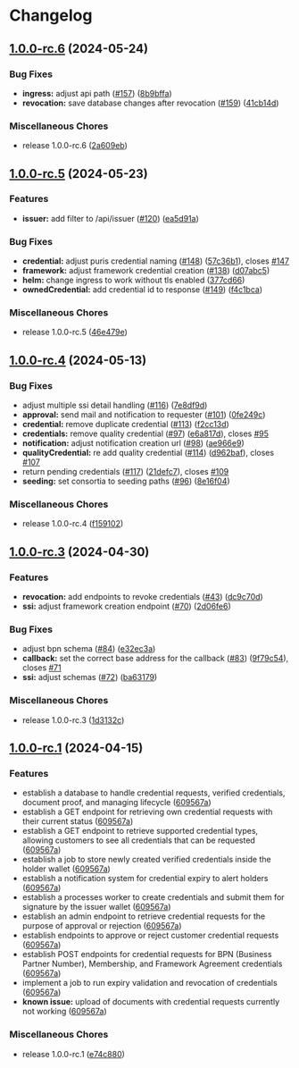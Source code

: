 # Changelog

## [1.0.0-rc.6](https://github.com/eclipse-tractusx/ssi-credential-issuer/compare/v1.0.0-rc.5...v1.0.0-rc.6) (2024-05-24)


### Bug Fixes

* **ingress:** adjust api path ([#157](https://github.com/eclipse-tractusx/ssi-credential-issuer/issues/157)) ([8b9bffa](https://github.com/eclipse-tractusx/ssi-credential-issuer/commit/8b9bffa23dffdaf6bb0afc9a30ad401f8e4a507e))
* **revocation:** save database changes after revocation ([#159](https://github.com/eclipse-tractusx/ssi-credential-issuer/issues/159)) ([41cb14d](https://github.com/eclipse-tractusx/ssi-credential-issuer/commit/41cb14dff374b16199c888fbf1145e9f28af66bc))


### Miscellaneous Chores

* release 1.0.0-rc.6 ([2a609eb](https://github.com/eclipse-tractusx/ssi-credential-issuer/commit/2a609ebbf591f99bd602646122751fcb82979241))

## [1.0.0-rc.5](https://github.com/eclipse-tractusx/ssi-credential-issuer/compare/v1.0.0-rc.4...v1.0.0-rc.5) (2024-05-23)


### Features

* **issuer:** add filter to /api/issuer ([#120](https://github.com/eclipse-tractusx/ssi-credential-issuer/issues/120)) ([ea5d91a](https://github.com/eclipse-tractusx/ssi-credential-issuer/commit/ea5d91a30b18d70c0bcc46555141db6762f6af56))

### Bug Fixes

* **credential:** adjust puris credential naming ([#148](https://github.com/eclipse-tractusx/ssi-credential-issuer/issues/148)) ([57c36b1](https://github.com/eclipse-tractusx/ssi-credential-issuer/commit/57c36b15f126a32a5d20321b7d7d72910d2f5f3c)), closes [#147](https://github.com/eclipse-tractusx/ssi-credential-issuer/issues/147)
* **framework:** adjust framework credential creation ([#138](https://github.com/eclipse-tractusx/ssi-credential-issuer/issues/138)) ([d07abc5](https://github.com/eclipse-tractusx/ssi-credential-issuer/commit/d07abc51da218889eb9c09869b7659a878a9166a))
* **helm:** change ingress to work without tls enabled ([377cd66](https://github.com/eclipse-tractusx/ssi-credential-issuer/commit/377cd6634245e9f6a7f650e61064c97f46e10a37))
* **ownedCredential:** add credential id to response ([#149](https://github.com/eclipse-tractusx/ssi-credential-issuer/issues/149)) ([f4c1bca](https://github.com/eclipse-tractusx/ssi-credential-issuer/commit/f4c1bca5374e40900e45969b5b1a2a56a5879f56))


### Miscellaneous Chores

* release 1.0.0-rc.5 ([46e479e](https://github.com/eclipse-tractusx/ssi-credential-issuer/commit/46e479efeed064503484d74b94ac13d9e1951bb1))

## [1.0.0-rc.4](https://github.com/eclipse-tractusx/ssi-credential-issuer/compare/v1.0.0-rc.3...v1.0.0-rc.4) (2024-05-13)


### Bug Fixes

* adjust multiple ssi detail handling ([#116](https://github.com/eclipse-tractusx/ssi-credential-issuer/issues/116)) ([7e8df9d](https://github.com/eclipse-tractusx/ssi-credential-issuer/commit/7e8df9dd35953fc5ed3c199dbd6357cc574feec4))
* **approval:** send mail and notification to requester ([#101](https://github.com/eclipse-tractusx/ssi-credential-issuer/issues/101)) ([0fe249c](https://github.com/eclipse-tractusx/ssi-credential-issuer/commit/0fe249ceb5728be69055320718ff9b3deb7a3f52))
* **credential:** remove duplicate credential ([#113](https://github.com/eclipse-tractusx/ssi-credential-issuer/issues/113)) ([f2cc13d](https://github.com/eclipse-tractusx/ssi-credential-issuer/commit/f2cc13dd810970095c3969a7996c4f00d22f967a))
* **credentials:** remove quality credential ([#97](https://github.com/eclipse-tractusx/ssi-credential-issuer/issues/97)) ([e6a817d](https://github.com/eclipse-tractusx/ssi-credential-issuer/commit/e6a817d61ac8a713b9be623a361a26e2e4354964)), closes [#95](https://github.com/eclipse-tractusx/ssi-credential-issuer/issues/95)
* **notification:** adjust notification creation url ([#98](https://github.com/eclipse-tractusx/ssi-credential-issuer/issues/98)) ([ae966e9](https://github.com/eclipse-tractusx/ssi-credential-issuer/commit/ae966e97395a38e56d88e5479e34c0dac6bc3914))
* **qualityCredential:** re add quality credential ([#114](https://github.com/eclipse-tractusx/ssi-credential-issuer/issues/114)) ([d962baf](https://github.com/eclipse-tractusx/ssi-credential-issuer/commit/d962bafd9df92dd5cbaf12a5aa93fa37c4ec29f7)), closes [#107](https://github.com/eclipse-tractusx/ssi-credential-issuer/issues/107)
* return pending credentials ([#117](https://github.com/eclipse-tractusx/ssi-credential-issuer/issues/117)) ([21defc7](https://github.com/eclipse-tractusx/ssi-credential-issuer/commit/21defc7ab1238c0dd250c0f69cd3c55cc1cf47cf)), closes [#109](https://github.com/eclipse-tractusx/ssi-credential-issuer/issues/109)
* **seeding:** set consortia to seeding paths ([#96](https://github.com/eclipse-tractusx/ssi-credential-issuer/issues/96)) ([8e16f04](https://github.com/eclipse-tractusx/ssi-credential-issuer/commit/8e16f04ee8310318149d27318cbdf1c1dd4bf8c8))


### Miscellaneous Chores

* release 1.0.0-rc.4 ([f159102](https://github.com/eclipse-tractusx/ssi-credential-issuer/commit/f1591024624317e403fab442539a1b7a332a4c16))

## [1.0.0-rc.3](https://github.com/eclipse-tractusx/ssi-credential-issuer/compare/v1.0.0-rc.1...v1.0.0-rc.3) (2024-04-30)


### Features

* **revocation:** add endpoints to revoke credentials ([#43](https://github.com/eclipse-tractusx/ssi-credential-issuer/issues/43)) ([dc9c70d](https://github.com/eclipse-tractusx/ssi-credential-issuer/commit/dc9c70da4c0bcba979c71b5c636526c13041c774))
* **ssi:** adjust framework creation endpoint ([#70](https://github.com/eclipse-tractusx/ssi-credential-issuer/issues/70)) ([2d06fe6](https://github.com/eclipse-tractusx/ssi-credential-issuer/commit/2d06fe65365b644a209900a464c6823cb0db372e))


### Bug Fixes

* adjust bpn schema ([#84](https://github.com/eclipse-tractusx/ssi-credential-issuer/issues/84)) ([e32ec3a](https://github.com/eclipse-tractusx/ssi-credential-issuer/commit/e32ec3a47e94133294a8e7035f81e5d8fbe305e3))
* **callback:** set the correct base address for the callback ([#83](https://github.com/eclipse-tractusx/ssi-credential-issuer/issues/83)) ([9f79c54](https://github.com/eclipse-tractusx/ssi-credential-issuer/commit/9f79c541873c951eb6335aba6b5b1adda0ee25e9)), closes [#71](https://github.com/eclipse-tractusx/ssi-credential-issuer/issues/71)
* **ssi:** adjust schemas ([#72](https://github.com/eclipse-tractusx/ssi-credential-issuer/issues/72)) ([ba63179](https://github.com/eclipse-tractusx/ssi-credential-issuer/commit/ba63179300aa835bcb0f0d5c874c927ea48c89c9))


### Miscellaneous Chores

* release 1.0.0-rc.3 ([1d3132c](https://github.com/eclipse-tractusx/ssi-credential-issuer/commit/1d3132c4ddb34db4f4c71613f6360906c4fb8664))

## [1.0.0-rc.1](https://github.com/eclipse-tractusx/ssi-credential-issuer/compare/v1.0.0-rc.1...v1.0.0-rc.1) (2024-04-15)


### Features

* establish a database to handle credential requests, verified credentials, document proof, and managing lifecycle ([609567a](https://github.com/eclipse-tractusx/ssi-credential-issuer/commit/609567a6131fdcb1f12ea8a6653b5dbc9963816e))
* establish a GET endpoint for retrieving own credential requests with their current status ([609567a](https://github.com/eclipse-tractusx/ssi-credential-issuer/commit/609567a6131fdcb1f12ea8a6653b5dbc9963816e))
* establish a GET endpoint to retrieve supported credential types, allowing customers to see all credentials that can be requested ([609567a](https://github.com/eclipse-tractusx/ssi-credential-issuer/commit/609567a6131fdcb1f12ea8a6653b5dbc9963816e))
* establish a job to store newly created verified credentials inside the holder wallet ([609567a](https://github.com/eclipse-tractusx/ssi-credential-issuer/commit/609567a6131fdcb1f12ea8a6653b5dbc9963816e))
* establish a notification system for credential expiry to alert holders ([609567a](https://github.com/eclipse-tractusx/ssi-credential-issuer/commit/609567a6131fdcb1f12ea8a6653b5dbc9963816e))
* establish a processes worker to create credentials and submit them for signature by the issuer wallet ([609567a](https://github.com/eclipse-tractusx/ssi-credential-issuer/commit/609567a6131fdcb1f12ea8a6653b5dbc9963816e))
* establish an admin endpoint to retrieve credential requests for the purpose of approval or rejection ([609567a](https://github.com/eclipse-tractusx/ssi-credential-issuer/commit/609567a6131fdcb1f12ea8a6653b5dbc9963816e))
* establish endpoints to approve or reject customer credential requests ([609567a](https://github.com/eclipse-tractusx/ssi-credential-issuer/commit/609567a6131fdcb1f12ea8a6653b5dbc9963816e))
* establish POST endpoints for credential requests for BPN (Business Partner Number), Membership, and Framework Agreement credentials ([609567a](https://github.com/eclipse-tractusx/ssi-credential-issuer/commit/609567a6131fdcb1f12ea8a6653b5dbc9963816e))
* implement a job to run expiry validation and revocation of credentials ([609567a](https://github.com/eclipse-tractusx/ssi-credential-issuer/commit/609567a6131fdcb1f12ea8a6653b5dbc9963816e))
* **known issue:** upload of documents with credential requests currently not working ([609567a](https://github.com/eclipse-tractusx/ssi-credential-issuer/commit/609567a6131fdcb1f12ea8a6653b5dbc9963816e))


### Miscellaneous Chores

* release 1.0.0-rc.1 ([e74c880](https://github.com/eclipse-tractusx/ssi-credential-issuer/commit/e74c880fef9245fca685c102541e46420893db2e))
